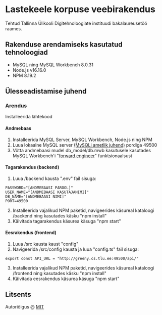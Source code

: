 # Lastekeele korpuse veebirakendus

Tehtud Tallinna Ülikooli Digitehnoloogiate instituudi bakalaureusetöö raames.

## Rakenduse arendamiseks kasutatud tehnoloogiad
* MySQL ning MySQL Workbench 8.0.31
* Node.js v16.16.0
* NPM 8.19.2

## Ülesseadistamise juhend

### Arendus
Installeerida lähtekood

#### Andmebaas
1. Installeerida MySQL Server, MySQL Workbench, Node.js ning NPM
2. Luua lokaalne MySQL server [(MySQLi ametlik juhend)](https://dev.mysql.com/doc/mysql-getting-started/en/) pordiga 49500
3. Võtta andmebaasi mudel db_model/db.mwb kasutusele kasutades MySQL Workbench'i "[forward engineer](https://dev.mysql.com/doc/workbench/en/wb-forward-engineering-live-server.html)" funktsionaalsust

#### Tagarakendus (backend)
1. Luua /backend kausta ".env" fail sisuga:
```
PASSWORD="[ANDMEBAASI PAROOL]"
USER_NAME="[ANDMEBAASI KASUTAJANIMI]"
DB_NAME="[ANDMEBAASI NIMI]"
PORT=49500
```
2. Installeerida vajalikud NPM paketid, navigeerides käsureal kataloogi /backend ning kasutades käsku "npm install"
3. Käivitada tagarakendus käsurea käsuga "npm start"

#### Eesrakendus (frontend)
1. Luua /src kausta kaust "config"
2. Navigeerida /src/config kausta ja luua "config.ts" fail sisuga:
```
export const API_URL = "http://greeny.cs.tlu.ee:49500/api/"
```
3. Installeerida vajalikud NPM paketid, navigeerides käsureal kataloogi /frontend ning kasutades käsku "npm install"
4. Käivitada eesrakendus käsurea käsuga "npm start"

## Litsents

Autoriõigus @ [MIT](https://opensource.org/licenses/MIT)
